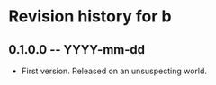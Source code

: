 # Revision history for b

## 0.1.0.0 -- YYYY-mm-dd

* First version. Released on an unsuspecting world.
